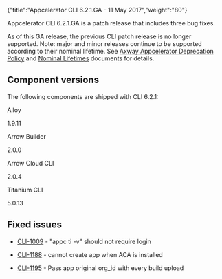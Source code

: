 {"title":"Appcelerator CLI 6.2.1.GA - 11 May 2017","weight":"80"}

Appcelerator CLI 6.2.1.GA is a patch release that includes three bug fixes.

As of this GA release, the previous CLI patch release is no longer supported. Note: major and minor releases continue to be supported according to their nominal lifetime. See [Axway Appcelerator Deprecation Policy](/docs/appc/AMPLIFY_Appcelerator_Services_Overview/Axway_Appcelerator_Deprecation_Policy/) and [Nominal Lifetimes](/docs/appc/AMPLIFY_Appcelerator_Services_Overview/Axway_Appcelerator_Product_Lifecycle/#NominalLifetimes) documents for details.

## Component versions

The following components are shipped with CLI 6.2.1:

Alloy

1.9.11

Arrow Builder

2.0.0

Arrow Cloud CLI

2.0.4

Titanium CLI

5.0.13

## Fixed issues

* [CLI-1009](https://jira.appcelerator.org/browse/CLI-1009) - "appc ti -v" should not require login

* [CLI-1188](https://jira.appcelerator.org/browse/CLI-1188) - cannot create app when ACA is installed

* [CLI-1195](https://jira.appcelerator.org/browse/CLI-1195) - Pass app original org\_id with every build upload
